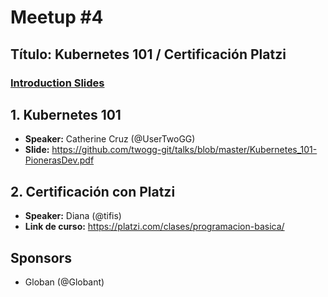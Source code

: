 # Meetup #4

## Título: Kubernetes 101 / Certificación Platzi

### [Introduction Slides](https://slides.com/kath_code/deck-8#/)

## 1. Kubernetes 101

* **Speaker:** Catherine Cruz (@UserTwoGG)
* **Slide:** https://github.com/twogg-git/talks/blob/master/Kubernetes_101-PionerasDev.pdf

## 2. Certificación con Platzi

* **Speaker:** Diana (@tifis)
* **Link de curso:** https://platzi.com/clases/programacion-basica/

## Sponsors
* Globan (@Globant)
